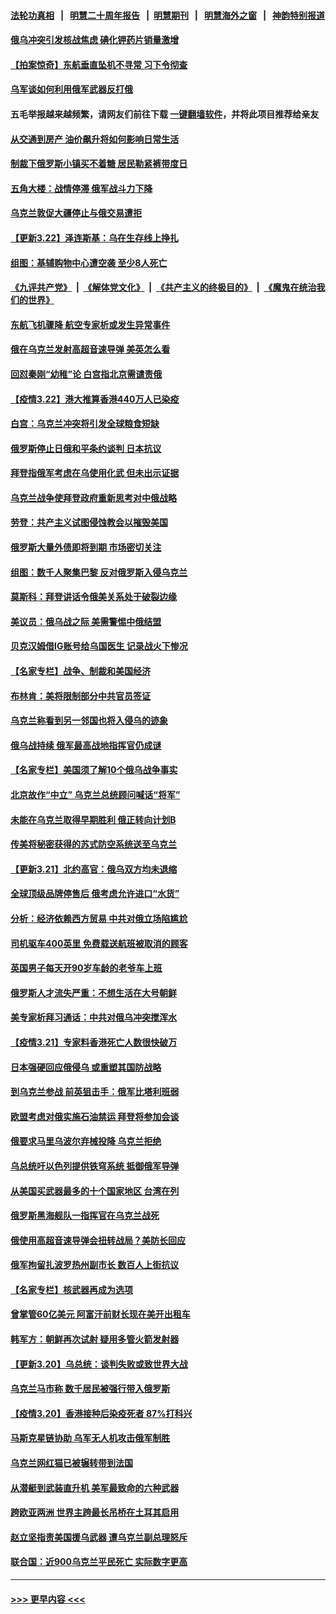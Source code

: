#### [法轮功真相](https://github.com/gfw-breaker/truth/blob/master/README.md?t=0) &nbsp;&nbsp;|&nbsp;&nbsp; [明慧二十周年报告](https://github.com/gfw-breaker/mh-reports/blob/master/README.md?t=0) &nbsp;&nbsp;|&nbsp;&nbsp;[明慧期刊](https://github.com/gfw-breaker/mh-qikan) &nbsp;&nbsp;|&nbsp;&nbsp; [明慧海外之窗](https://github.com/gfw-breaker/mh-news/blob/master/README.md?t=0) &nbsp;&nbsp;|&nbsp;&nbsp; [神韵特别报道](https://github.com/gfw-breaker/mh-news/blob/master/shenyun.md?t=0)
#### [俄乌冲突引发核战焦虑 碘化钾药片销量激增](../pages/nsc418/n13665851.md?t=03231051) 
#### [【拍案惊奇】东航垂直坠机不寻常 习下令彻查](../pages/nsc418/n13664873.md?t=03231051) 
#### [乌军谈如何利用俄军武器反打俄](../pages/nsc418/n13665819.md?t=03231051) 
#### 五毛举报越来越频繁，请网友们前往下载 [一键翻墙软件](https://github.com/gfw-breaker/ssr-accounts)，并将此项目推荐给亲友
#### [从交通到房产 油价飙升将如何影响日常生活](../pages/nsc418/n13665631.md?t=03231051) 
#### [制裁下俄罗斯小镇买不着糖 居民勒紧裤带度日](../pages/nsc418/n13665510.md?t=03231051) 
#### [五角大楼：战情停滞 俄军战斗力下降](../pages/nsc418/n13665494.md?t=03231051) 
#### [乌克兰敦促大疆停止与俄交易遭拒](../pages/nsc418/n13665466.md?t=03231051) 
#### [【更新3.22】泽连斯基：乌在生存线上挣扎](../pages/nsc418/n13664983.md?t=03231051) 
#### [组图：基辅购物中心遭空袭 至少8人死亡](../pages/nsc418/n13665011.md?t=03231051) 
#### [《九评共产党》](https://github.com/begood0513/9ping.md/blob/master/README.md) &nbsp;|&nbsp; [《解体党文化》](../../../../jtdwh.md/blob/master/README.md)  &nbsp;|&nbsp; [《共产主义的终极目的》](../../../../gczydzjmd.md/blob/master/README.md) &nbsp;|&nbsp; [《魔鬼在统治我们的世界》](../../../../mgztzwmdsj.md/blob/master/README.md) 
#### [东航飞机骤降 航空专家析或发生异常事件](../pages/nsc418/n13665233.md?t=03231051) 
#### [俄在乌克兰发射高超音速导弹 美英怎么看](../pages/nsc418/n13664881.md?t=03231051) 
#### [回怼秦刚“幼稚”论 白宫指北京需谴责俄](../pages/nsc418/n13665019.md?t=03231051) 
#### [【疫情3.22】港大推算香港440万人已染疫](../pages/nsc418/n13664188.md?t=03231051) 
#### [白宫：乌克兰冲突将引发全球粮食短缺](../pages/nsc418/n13664384.md?t=03231051) 
#### [俄罗斯停止日俄和平条约谈判 日本抗议](../pages/nsc418/n13664026.md?t=03231051) 
#### [拜登指俄军考虑在乌使用化武 但未出示证据](../pages/nsc418/n13663783.md?t=03231051) 
#### [乌克兰战争使拜登政府重新思考对中俄战略](../pages/nsc418/n13663170.md?t=03231051) 
#### [劳登：共产主义试图侵蚀教会以摧毁美国](../pages/nsc418/n13663433.md?t=03231051) 
#### [俄罗斯大量外债即将到期 市场密切关注](../pages/nsc418/n13663487.md?t=03231051) 
#### [组图：数千人聚集巴黎 反对俄罗斯入侵乌克兰](../pages/nsc418/n13662219.md?t=03231051) 
#### [莫斯科：拜登讲话令俄美关系处于破裂边缘](../pages/nsc418/n13663147.md?t=03231051) 
#### [美议员：俄乌战之际 美需警惕中俄结盟](../pages/nsc418/n13663217.md?t=03231051) 
#### [贝克汉姆借IG账号给乌国医生 记录战火下惨况](../pages/nsc418/n13663044.md?t=03231051) 
#### [【名家专栏】战争、制裁和美国经济](../pages/nsc418/n13662454.md?t=03231051) 
#### [布林肯：美将限制部分中共官员签证](../pages/nsc418/n13663070.md?t=03231051) 
#### [乌克兰称看到另一邻国也将入侵乌的迹象](../pages/nsc418/n13663141.md?t=03231051) 
#### [俄乌战持续 俄军最高战地指挥官仍成谜](../pages/nsc418/n13662921.md?t=03231051) 
#### [【名家专栏】美国须了解10个俄乌战争事实](../pages/nsc418/n13662416.md?t=03231051) 
#### [北京故作“中立” 乌克兰总统顾问喊话“将军”](../pages/nsc418/n13660997.md?t=03231051) 
#### [未能在乌克兰取得早期胜利 俄正转向计划B](../pages/nsc418/n13663047.md?t=03231051) 
#### [传美将秘密获得的苏式防空系统送至乌克兰](../pages/nsc418/n13663061.md?t=03231051) 
#### [【更新3.21】北约高官：俄乌双方均未退缩](../pages/nsc418/n13662269.md?t=03231051) 
#### [全球顶级品牌停售后 俄考虑允许进口“水货”](../pages/nsc418/n13662747.md?t=03231051) 
#### [分析：经济依赖西方贸易 中共对俄立场陷尴尬](../pages/nsc418/n13662392.md?t=03231051) 
#### [司机驱车400英里 免费载送航班被取消的顾客](../pages/nsc418/n13661220.md?t=03231051) 
#### [英国男子每天开90岁车龄的老爷车上班](../pages/nsc418/n13662018.md?t=03231051) 
#### [俄罗斯人才流失严重：不想生活在大号朝鲜](../pages/nsc418/n13662603.md?t=03231051) 
#### [美专家析拜习通话：中共对俄乌冲突搅浑水](../pages/nsc418/n13662485.md?t=03231051) 
#### [【疫情3.21】专家料香港死亡人数很快破万](../pages/nsc418/n13661758.md?t=03231051) 
#### [日本强硬回应俄侵乌 或重塑其国防战略](../pages/nsc418/n13661836.md?t=03231051) 
#### [到乌克兰参战 前英狙击手：俄军比塔利班弱](../pages/nsc418/n13661178.md?t=03231051) 
#### [欧盟考虑对俄实施石油禁运 拜登将参加会谈](../pages/nsc418/n13661213.md?t=03231051) 
#### [俄要求马里乌波尔弃械投降 乌克兰拒绝](../pages/nsc418/n13660931.md?t=03231051) 
#### [乌总统吁以色列提供铁穹系统 抵御俄军导弹](../pages/nsc418/n13660484.md?t=03231051) 
#### [从美国买武器最多的十个国家地区 台湾在列](../pages/nsc418/n13621119.md?t=03231051) 
#### [俄罗斯黑海舰队一指挥官在乌克兰战死](../pages/nsc418/n13660569.md?t=03231051) 
#### [俄使用高超音速导弹会扭转战局？美防长回应](../pages/nsc418/n13660585.md?t=03231051) 
#### [俄军拘留扎波罗热州副市长 数百人上街抗议](../pages/nsc418/n13660337.md?t=03231051) 
#### [【名家专栏】核武器再成为选项](../pages/nsc418/n13658148.md?t=03231051) 
#### [曾掌管60亿美元 阿富汗前财长现在美开出租车](../pages/nsc418/n13660144.md?t=03231051) 
#### [韩军方：朝鲜再次试射 疑用多管火箭发射器](../pages/nsc418/n13660219.md?t=03231051) 
#### [【更新3.20】乌总统：谈判失败或致世界大战](../pages/nsc418/n13658616.md?t=03231051) 
#### [乌克兰马市称 数千居民被强行带入俄罗斯](../pages/nsc418/n13660083.md?t=03231051) 
#### [【疫情3.20】香港接种后染疫死者 87%打科兴](../pages/nsc418/n13659445.md?t=03231051) 
#### [马斯克星链协助 乌军无人机攻击俄军制胜](../pages/nsc418/n13659605.md?t=03231051) 
#### [乌克兰网红猫已被辗转带到法国](../pages/nsc418/n13659363.md?t=03231051) 
#### [从潜艇到武装直升机 美军最致命的六种武器](../pages/nsc418/n13654706.md?t=03231051) 
#### [跨欧亚两洲 世界主跨最长吊桥在土耳其启用](../pages/nsc418/n13659118.md?t=03231051) 
#### [赵立坚指责美国援乌武器 遭乌克兰副总理怒斥](../pages/nsc418/n13653987.md?t=03231051) 
#### [联合国：近900乌克兰平民死亡 实际数字更高](../pages/nsc418/n13658715.md?t=03231051) 

----
#### [ >>> 更早内容 <<< ](../indexes/nsc418-earlier.md)
